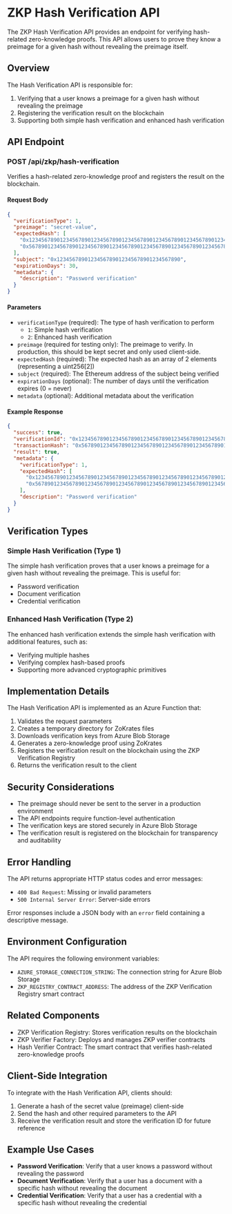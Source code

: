 # ZKP Hash Verification API

The ZKP Hash Verification API provides an endpoint for verifying hash-related zero-knowledge proofs. This API allows users to prove they know a preimage for a given hash without revealing the preimage itself.

## Overview

The Hash Verification API is responsible for:

1. Verifying that a user knows a preimage for a given hash without revealing the preimage
2. Registering the verification result on the blockchain
3. Supporting both simple hash verification and enhanced hash verification

## API Endpoint

### POST /api/zkp/hash-verification

Verifies a hash-related zero-knowledge proof and registers the result on the blockchain.

#### Request Body

```json
{
  "verificationType": 1,
  "preimage": "secret-value",
  "expectedHash": [
    "0x1234567890123456789012345678901234567890123456789012345678901234",
    "0x5678901234567890123456789012345678901234567890123456789012345678"
  ],
  "subject": "0x1234567890123456789012345678901234567890",
  "expirationDays": 30,
  "metadata": {
    "description": "Password verification"
  }
}
```

#### Parameters

- `verificationType` (required): The type of hash verification to perform
  - `1`: Simple hash verification
  - `2`: Enhanced hash verification
- `preimage` (required for testing only): The preimage to verify. In production, this should be kept secret and only used client-side.
- `expectedHash` (required): The expected hash as an array of 2 elements (representing a uint256[2])
- `subject` (required): The Ethereum address of the subject being verified
- `expirationDays` (optional): The number of days until the verification expires (0 = never)
- `metadata` (optional): Additional metadata about the verification

#### Example Response

```json
{
  "success": true,
  "verificationId": "0x1234567890123456789012345678901234567890123456789012345678901234",
  "transactionHash": "0x5678901234567890123456789012345678901234567890123456789012345678",
  "result": true,
  "metadata": {
    "verificationType": 1,
    "expectedHash": [
      "0x1234567890123456789012345678901234567890123456789012345678901234",
      "0x5678901234567890123456789012345678901234567890123456789012345678"
    ],
    "description": "Password verification"
  }
}
```

## Verification Types

### Simple Hash Verification (Type 1)

The simple hash verification proves that a user knows a preimage for a given hash without revealing the preimage. This is useful for:

- Password verification
- Document verification
- Credential verification

### Enhanced Hash Verification (Type 2)

The enhanced hash verification extends the simple hash verification with additional features, such as:

- Verifying multiple hashes
- Verifying complex hash-based proofs
- Supporting more advanced cryptographic primitives

## Implementation Details

The Hash Verification API is implemented as an Azure Function that:

1. Validates the request parameters
2. Creates a temporary directory for ZoKrates files
3. Downloads verification keys from Azure Blob Storage
4. Generates a zero-knowledge proof using ZoKrates
5. Registers the verification result on the blockchain using the ZKP Verification Registry
6. Returns the verification result to the client

## Security Considerations

- The preimage should never be sent to the server in a production environment
- The API endpoints require function-level authentication
- The verification keys are stored securely in Azure Blob Storage
- The verification result is registered on the blockchain for transparency and auditability

## Error Handling

The API returns appropriate HTTP status codes and error messages:

- `400 Bad Request`: Missing or invalid parameters
- `500 Internal Server Error`: Server-side errors

Error responses include a JSON body with an `error` field containing a descriptive message.

## Environment Configuration

The API requires the following environment variables:

- `AZURE_STORAGE_CONNECTION_STRING`: The connection string for Azure Blob Storage
- `ZKP_REGISTRY_CONTRACT_ADDRESS`: The address of the ZKP Verification Registry smart contract

## Related Components

- ZKP Verification Registry: Stores verification results on the blockchain
- ZKP Verifier Factory: Deploys and manages ZKP verifier contracts
- Hash Verifier Contract: The smart contract that verifies hash-related zero-knowledge proofs

## Client-Side Integration

To integrate with the Hash Verification API, clients should:

1. Generate a hash of the secret value (preimage) client-side
2. Send the hash and other required parameters to the API
3. Receive the verification result and store the verification ID for future reference

## Example Use Cases

- **Password Verification**: Verify that a user knows a password without revealing the password
- **Document Verification**: Verify that a user has a document with a specific hash without revealing the document
- **Credential Verification**: Verify that a user has a credential with a specific hash without revealing the credential
